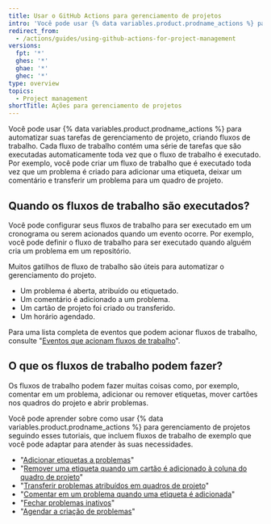 ```yaml
---
title: Usar o GitHub Actions para gerenciamento de projetos
intro: 'Você pode usar {% data variables.product.prodname_actions %} para automatizar muitas das suas tarefas de gerenciamento de projeto.'
redirect_from:
  - /actions/guides/using-github-actions-for-project-management
versions:
  fpt: '*'
  ghes: '*'
  ghae: '*'
  ghec: '*'
type: overview
topics:
  - Project management
shortTitle: Ações para gerenciamento de projetos
---
```



Você pode usar {% data variables.product.prodname_actions %} para automatizar suas tarefas de gerenciamento de projeto, criando fluxos de trabalho. Cada fluxo de trabalho contém uma série de tarefas que são executadas automaticamente toda vez que o fluxo de trabalho é executado. Por exemplo, você pode criar um fluxo de trabalho que é executado toda vez que um problema é criado para adicionar uma etiqueta, deixar um comentário e transferir um problema para um quadro de projeto.

## Quando os fluxos de trabalho são executados?

Você pode configurar seus fluxos de trabalho para ser executado em um cronograma ou serem acionados quando um evento ocorre. Por exemplo, você pode definir o fluxo de trabalho para ser executado quando alguém cria um problema em um repositório.

Muitos gatilhos de fluxo de trabalho são úteis para automatizar o gerenciamento do projeto.

- Um problema é aberta, atribuído ou etiquetado.
- Um comentário é adicionado a um problema.
- Um cartão de projeto foi criado ou transferido.
- Um horário agendado.

Para uma lista completa de eventos que podem acionar fluxos de trabalho, consulte "[Eventos que acionam fluxos de trabalho](/actions/reference/events-that-trigger-workflows)".

## O que os fluxos de trabalho podem fazer?

Os fluxos de trabalho podem fazer muitas coisas como, por exemplo, comentar em um problema, adicionar ou remover etiquetas, mover cartões nos quadros do projeto e abrir problemas.

Você pode aprender sobre como usar {% data variables.product.prodname_actions %} para gerenciamento de projetos seguindo esses tutoriais, que incluem fluxos de trabalho de exemplo que você pode adaptar para atender às suas necessidades.

- "[Adicionar etiquetas a problemas](/actions/guides/adding-labels-to-issues)"
- "[Remover uma etiqueta quando um cartão é adicionado à coluna do quadro de projeto](/actions/guides/removing-a-label-when-a-card-is-added-to-a-project-board-column)"
- "[Transferir problemas atribuídos em quadros de projeto](/actions/guides/moving-assigned-issues-on-project-boards)"
- "[Comentar em um problema quando uma etiqueta é adicionada](/actions/guides/commenting-on-an-issue-when-a-label-is-added)"
- "[Fechar problemas inativos](/actions/guides/closing-inactive-issues)"
- "[Agendar a criação de problemas](/actions/guides/scheduling-issue-creation)"

